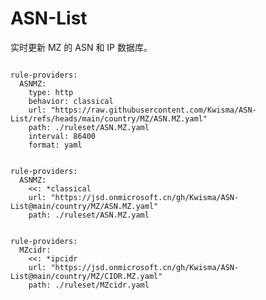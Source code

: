 
# ASN-List

实时更新 MZ 的 ASN 和 IP 数据库。

<pre><code class="language-javascript">
rule-providers:
  ASNMZ:
    type: http
    behavior: classical
    url: "https://raw.githubusercontent.com/Kwisma/ASN-List/refs/heads/main/country/MZ/ASN.MZ.yaml"
    path: ./ruleset/ASN.MZ.yaml
    interval: 86400
    format: yaml
</code></pre>

<pre><code class="language-javascript">
rule-providers:
  ASNMZ:
    <<: *classical
    url: "https://jsd.onmicrosoft.cn/gh/Kwisma/ASN-List@main/country/MZ/ASN.MZ.yaml"
    path: ./ruleset/ASN.MZ.yaml
</code></pre>

<pre><code class="language-javascript">
rule-providers:
  MZcidr:
    <<: *ipcidr
    url: "https://jsd.onmicrosoft.cn/gh/Kwisma/ASN-List@main/country/MZ/CIDR.MZ.yaml"
    path: ./ruleset/MZcidr.yaml
</code></pre>